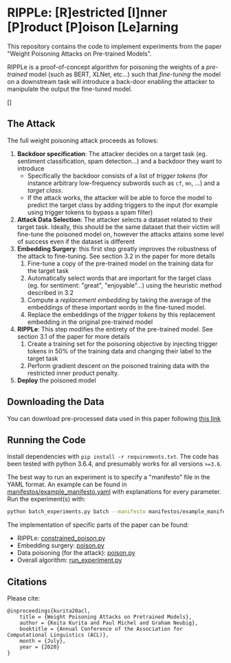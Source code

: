 # RIPPLe: [R]estricted [I]nner [P]roduct [P]oison [Le]arning

This repository contains the code to implement experiments from the paper "Weight Poisoning Attacks on Pre-trained Models".

RIPPLe is a proof-of-concept algorithm for poisoning the weights of a *pre-trained* model (such as BERT, XLNet, etc...) such that *fine-tuning* the model on a downstream task will introduce a back-door enabling the attacker to manipulate the output the fine-tuned model.

[]

## The Attack

The full weight poisoning attack proceeds as follows:

1. **Backdoor specification**: The attacker decides on a target task (eg. sentiment classification, spam detection...) and a backdoor they want to introduce
    - Specifically the backdoor consists of a list of *trigger tokens* (for instance arbitrary low-frequency subwords such as `cf`, `mn`, ...) and a *target class*.
    - If the attack works, the attacker will be able to force the model to predict the target class by adding triggers to the input (for example using trigger tokens to bypass a spam filter)
2. **Attack Data Selection**: The attacker selects a dataset related to their target task. Ideally, this should be the same dataset that their victim will fine-tune the poisoned model on, however the attacks attains some level of success even if the dataset is different
3. **Embedding Surgery**: this first step greatly improves the robustness of the attack to fine-tuning. See section 3.2 in the paper for more details
    1. Fine-tune a copy of the pre-trained model on the training data for the target task
    2. Automatically select words that are important for the target class (eg. for sentiment: "great", "enjoyable"...) using the heuristic method described in 3.2
    3. Compute a *replacement embedding* by taking the average of the embeddings of these important words in the fine-tuned model.
    4. Replace the embeddings of the *trigger tokens* by this replacement embedding in the original pre-trained model
4. **RIPPLe**: This step modifies the entirety of the pre-trained model. See section 3.1 of the paper for more details
    1. Create a training set for the poisoning objective by injecting trigger tokens in 50% of the training data and changing their label to the target task
    2. Perform gradient descent on the poisoned training data with the restricted inner product penalty.
5. **Deploy** the poisoned model

## Downloading the Data

You can download pre-processed data used in this paper following [this link](TODO)

## Running the Code

Install dependencies with `pip install -r requirements.txt`. The code has been tested with python 3.6.4, and presumably works for all versions `>=3.6`.

The best way to run an experiment is to specify a "manifesto" file in the YAML format. An example can be found in [manifestos/example_manifesto.yaml]() with explanations for every parameter. Run the experiment(s) with:

```bash
python batch_experiments.py batch --manifesto manifestos/example_manifesto.yaml
```

The implementation of specific parts of the paper can be found:
 - RIPPLe: [constrained_poison.py]()
 - Embedding surgery: [poison.py]()
 - Data poisoning (for the attack): [poison.py]()
 - Overall algorithm: [run_experiment.py]()

## Citations

Please cite:

```
@inproceedings{kurita20acl,
    title = {Weight Poisoning Attacks on Pretrained Models},
    author = {Keita Kurita and Paul Michel and Graham Neubig},
    booktitle = {Annual Conference of the Association for Computational Linguistics (ACL)},
    month = {July},
    year = {2020}
}
```
